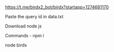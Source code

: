 https://t.me/birdx2_bot/birdx?startapp=1274681170

Paste the query id in data.txt

Download node js

Commands - 
npm i 

node birds

